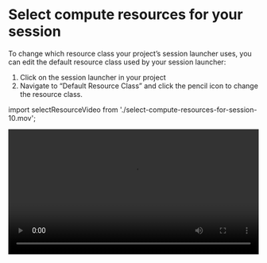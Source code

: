 # Select compute resources for your session

To change which resource class your project’s session launcher uses, you can edit the default resource class used by your session launcher:

1. Click on the session launcher in your project
2. Navigate to “Default Resource Class” and click the pencil icon to change the resource class.

import selectResourceVideo from './select-compute-resources-for-session-10.mov';

<video controls width="100%" src={selectResourceVideo} />

:::tip

Do you need more resources than are available in RenkuLab’s public resource classes? [Contact](/docs/users/community) us! We can configure a custom resource pool for your needs upon demand.

:::

If you would **temporarily** launch a session with different resources without changing the default resource class of the launcher, you can also select a resource class on the fly:

1. Click on the dropdown button in **Launch**
2. Select **Custom launch**.
3. Choose a resource class for this session

<video controls width="100%" src={selectResourceVideo} />

